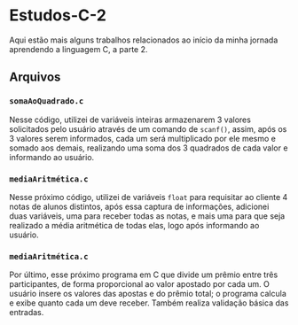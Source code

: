 # Estudos-C-2
Aqui estão mais alguns trabalhos relacionados ao início da minha jornada aprendendo a linguagem C, a parte 2.

## Arquivos

### `somaAoQuadrado.c`
Nesse código, utilizei de variáveis inteiras armazenarem 3 valores solicitados pelo usuário através de um comando de `scanf()`, assim, após os 3 valores serem informados, cada um será multiplicado por ele mesmo e somado aos demais, realizando uma soma dos 3 quadrados de cada valor e informando ao usuário.

### `mediaAritmética.c`
Nesse próximo código, utilizei de variáveis `float` para requisitar ao cliente 4 notas de alunos distintos, após essa captura de informações, adicionei duas variáveis, uma para receber todas as notas, e mais uma para que seja realizado a média aritmética de todas elas, logo após informando ao usuário.

### `mediaAritmética.c`
Por último, esse próximo programa em C que divide um prêmio entre três participantes, de forma proporcional ao valor apostado por cada um. O usuário insere os valores das apostas e do prêmio total; o programa calcula e exibe quanto cada um deve receber. Também realiza validação básica das entradas.
